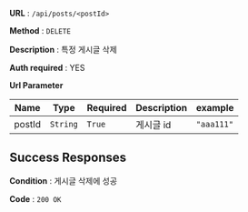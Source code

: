 **URL** : `/api/posts/<postId>`

**Method** : `DELETE`

**Description** : 특정 게시글 삭제

**Auth required** : YES

**Url Parameter**

|Name|Type|Required|Description|example|
|----|----|--------|--------|-------|
|postId|`String`|`True`|게시글 id|`"aaa111"`|

## Success Responses

**Condition** : 게시글 삭제에 성공

**Code** : `200 OK`
